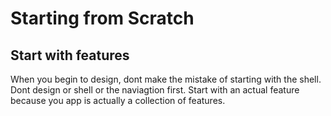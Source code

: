 # Starting from Scratch

## Start with features

When you begin to design, dont make the mistake of starting with the shell.
Dont design or shell or the naviagtion first. Start with an actual feature because
you app is actually a collection of features.
